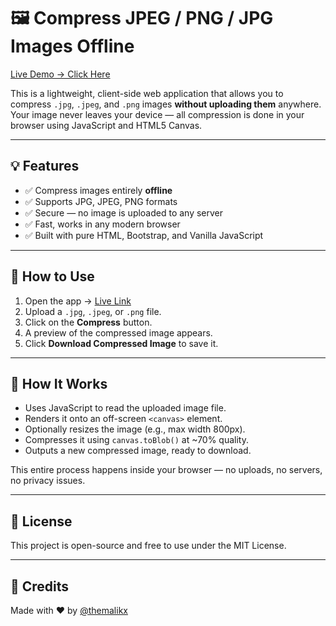# 🖼️ Compress JPEG / PNG / JPG Images Offline

[Live Demo → Click Here](https://themalikx.github.io/compressjpeg)

This is a lightweight, client-side web application that allows you to compress `.jpg`, `.jpeg`, and `.png` images **without uploading them** anywhere. Your image never leaves your device — all compression is done in your browser using JavaScript and HTML5 Canvas.

---

## 💡 Features

- ✅ Compress images entirely **offline**
- ✅ Supports JPG, JPEG, PNG formats
- ✅ Secure — no image is uploaded to any server
- ✅ Fast, works in any modern browser
- ✅ Built with pure HTML, Bootstrap, and Vanilla JavaScript

---

## 🚀 How to Use

1. Open the app → [Live Link](https://themalikx.github.io/compressjpeg)
2. Upload a `.jpg`, `.jpeg`, or `.png` file.
3. Click on the **Compress** button.
4. A preview of the compressed image appears.
5. Click **Download Compressed Image** to save it.

---

## 🧠 How It Works

- Uses JavaScript to read the uploaded image file.
- Renders it onto an off-screen `<canvas>` element.
- Optionally resizes the image (e.g., max width 800px).
- Compresses it using `canvas.toBlob()` at ~70% quality.
- Outputs a new compressed image, ready to download.

This entire process happens inside your browser — no uploads, no servers, no privacy issues.

---


## 📄 License

This project is open-source and free to use under the MIT License.

---

## 🙌 Credits

Made with ❤️ by [@themalikx](https://github.com/themalikx)

